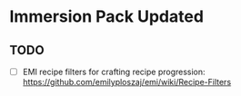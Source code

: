 # Immersion Pack Updated

## TODO

- [ ] EMI recipe filters for crafting recipe progression: <https://github.com/emilyploszaj/emi/wiki/Recipe-Filters>
